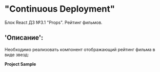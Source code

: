 # "Continuous Deployment"  
Блок React ДЗ №3.1 "Props". Рейтинг фильмов. 

## 'Описание':  
Необходимо реализовать компонент отображающий рейтинг фильма в виде звезд:

**Project Sample**
